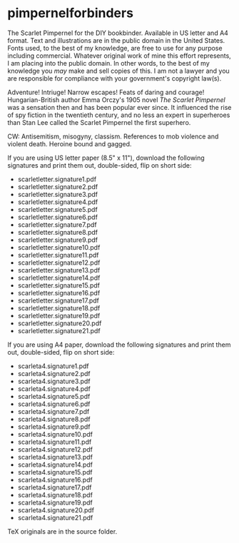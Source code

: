 # pimpernelforbinders
The Scarlet Pimpernel for the DIY bookbinder. Available in US letter and A4 format. Text and illustrations are in the public domain in the United States. Fonts used, to the best of my knowledge, are free to use for any purpose including commercial. Whatever original work of mine this effort represents, I am placing into the public domain. In other words, to the best of my knowledge you *may* make and sell copies of this. I am not a lawyer and you are responsible for compliance with your government's copyright law(s).

Adventure! Intriuge! Narrow escapes! Feats of daring and courage! Hungarian-British author Emma Orczy's 1905 novel _The Scarlet Pimpernel_ was a sensation then and has been popular ever since. It influenced the rise of spy fiction in the twentieth century, and no less an expert in superheroes than Stan Lee called the Scarlet Pimpernel the first superhero.

CW: Antisemitism, misogyny, classism. References to mob violence and violent death. Heroine bound and gagged.

If you are using US letter paper (8.5" x 11"), download the following signatures and print them out, double-sided, flip on short side:
* scarletletter.signature1.pdf
* scarletletter.signature2.pdf
* scarletletter.signature3.pdf
* scarletletter.signature4.pdf
* scarletletter.signature5.pdf
* scarletletter.signature6.pdf
* scarletletter.signature7.pdf
* scarletletter.signature8.pdf
* scarletletter.signature9.pdf
* scarletletter.signature10.pdf
* scarletletter.signature11.pdf
* scarletletter.signature12.pdf
* scarletletter.signature13.pdf
* scarletletter.signature14.pdf
* scarletletter.signature15.pdf
* scarletletter.signature16.pdf
* scarletletter.signature17.pdf
* scarletletter.signature18.pdf
* scarletletter.signature19.pdf
* scarletletter.signature20.pdf
* scarletletter.signature21.pdf

If you are using A4 paper, download the following signatures and print them out, double-sided, flip on short side:
* scarleta4.signature1.pdf
* scarleta4.signature2.pdf
* scarleta4.signature3.pdf
* scarleta4.signature4.pdf
* scarleta4.signature5.pdf
* scarleta4.signature6.pdf
* scarleta4.signature7.pdf
* scarleta4.signature8.pdf
* scarleta4.signature9.pdf
* scarleta4.signature10.pdf
* scarleta4.signature11.pdf
* scarleta4.signature12.pdf
* scarleta4.signature13.pdf
* scarleta4.signature14.pdf
* scarleta4.signature15.pdf
* scarleta4.signature16.pdf
* scarleta4.signature17.pdf
* scarleta4.signature18.pdf
* scarleta4.signature19.pdf
* scarleta4.signature20.pdf
* scarleta4.signature21.pdf

TeX originals are in the source folder.
